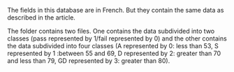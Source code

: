 The fields in this database are in French. But they contain the same data as described in the article.

The folder contains two files. One contains the data subdivided into two classes (pass represented by 1/fail represented by 0) and the other contains the data subdivided into four classes (A represented by 0: less than 53, S represented by 1 :between 55 and 69, D represented by 2: greater than 70 and less than 79, GD represented by 3: greater than 80).
